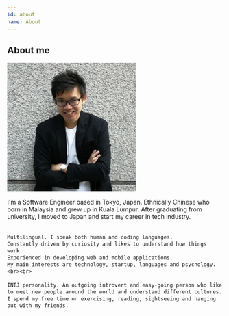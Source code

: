 ```yaml
---
id: about
name: About
---
```


<section>

<h2><strong>About me</strong></h2>

<div class="about">
  <img class="pull-right" src="resources/profile.jpg" height="300" width="300">
  <p>
    I'm a Software Engineer based in Tokyo, Japan.
    Ethnically Chinese who born in Malaysia and grew up in Kuala Lumpur.
    After graduating from university, I moved to Japan and start my career in tech industry.<br><br>
    
    Multilingual. I speak both human and coding languages. 
    Constantly driven by curiosity and likes to understand how things work. 
    Experienced in developing web and mobile applications.
    My main interests are technology, startup, languages and psychology.<br><br>

    INTJ personality. An outgoing introvert and easy-going person who like to meet new people around the world and understand different cultures. 
    I spend my free time on exercising, reading, sightseeing and hanging out with my friends.
  </p>
</div>

</section>